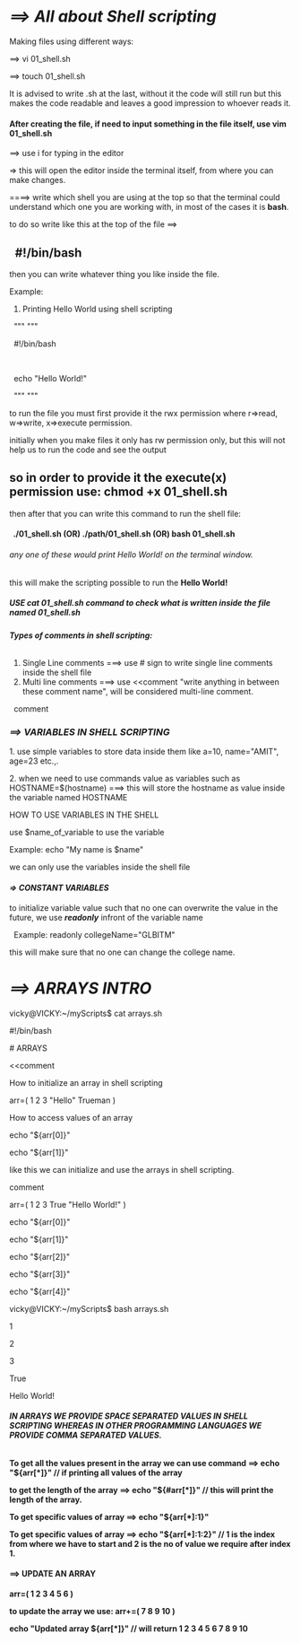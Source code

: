 # ***==> All about Shell scripting***



Making files using different ways:



==> vi 01\_shell.sh

==> touch 01\_shell.sh



It is advised to write .sh at the last, without it the code will still run but this makes the code readable and leaves a good impression to whoever reads it.



#### After creating the file, if need to input something in the file itself, use vim 01\_shell.sh



==> use i for typing in the editor

=> this will open the editor inside the terminal itself, from where you can make changes.



====> write which shell you are using at the top so that the terminal could understand which one you are working with, in most of the cases it is **bash**.

to do so write like this at the top of the file ==>

##  				 #!/bin/bash

then you can write whatever thing you like inside the file.



Example:

1. Printing Hello World using shell scripting

 	"""				"""

 		#!/bin/bash

 

 		echo "Hello World!"

 	"""				"""



to run the file you must first provide it the rwx permission where r=>read,   w=>write,   x=>execute permission.

initially when you make files it only has rw permission only, but this will not help us to run the code and see the output



so in order to provide it the execute(x) permission use:
chmod +x 01\_shell.sh
---



then after that you can write this command to run the shell file:



####  		./01\_shell.sh (OR)  ./path/01\_shell.sh   (OR)   bash 01\_shell.sh



###### any one of these would print Hello World! on the terminal window.



this will make the scripting possible to run the **Hello World!**







##### **USE cat 01\_shell.sh command to check what is written inside the file named 01\_shell.sh**



###### **Types of comments in shell scripting:**



1. Single Line comments ===> use # sign to write single line comments inside the shell file
2. Multi line comments ===> use <<comment "write anything in between these comment name", will be considered multi-line comment.

 				 comment





### ***==> VARIABLES IN SHELL SCRIPTING***



1\.	use simple variables to store data inside them like a=10, name="AMIT", age=23 etc.,.

2\.	when we need to use commands value as variables such as HOSTNAME=$(hostname)  ===> this will store the hostname as value inside the variable named HOSTNAME



HOW TO USE VARIABLES IN THE SHELL



use $name\_of\_variable to use the variable

Example:  		echo "My name is $name"





we can only use the variables inside the shell file

#### 

#### *=> CONSTANT VARIABLES*

to initialize variable value such that no one can overwrite the value in the future, we use ***readonly*** infront of the variable name

 	Example:     readonly collegeName="GLBITM"

this will make sure that no one can change the college name.













# ***==> ARRAYS INTRO***



vicky@VICKY:~/myScripts$ cat arrays.sh

\#!/bin/bash





\# ARRAYS



<<comment

How to initialize an array in shell scripting

arr=( 1 2 3 "Hello" Trueman )



How to access values of an array

echo "${arr\[0]}"

echo "${arr\[1]}"



like this we can initialize and use the arrays in shell scripting.

comment







arr=( 1 2 3 True "Hello World!" )



echo "${arr\[0]}"

echo "${arr\[1]}"

echo "${arr\[2]}"

echo "${arr\[3]}"

echo "${arr\[4]}"





vicky@VICKY:~/myScripts$ bash arrays.sh

1

2

3

True

Hello World!





###### ***IN ARRAYS WE PROVIDE SPACE SEPARATED VALUES IN SHELL SCRIPTING WHEREAS IN OTHER PROGRAMMING LANGUAGES WE PROVIDE COMMA SEPARATED VALUES.***







**To get all the values present in the array we can use command  ==>    echo "${arr\[\*]}"   // if printing all values of the array**

**to get the length of the array ==>                                    echo "${#arr\[\*]}"  // this will print the length of the array.**





**To get specific values of array ==>                                   echo "${arr\[\*]:1}"**

**To get specific values of array ==>                                   echo "${arr\[\*]:1:2}"  // 1 is the index from where we have to start and 2 is the no of value we require after index 1.**







#### **==> UPDATE AN ARRAY**



**arr=( 1 2 3 4 5 6 )**

**to update the array we use: 	arr+=( 7 8 9 10 )**



**echo "Updated array ${arr\[\*]}"                                        // will return 1 2 3 4 5 6 7 8 9 10**







































































